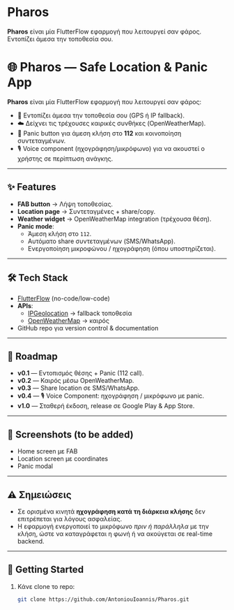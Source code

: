 # Pharos
**Pharos** είναι μία FlutterFlow εφαρμογή που λειτουργεί σαν φάρος. Εντοπίζει άμεσα την τοποθεσία σου.

# 🌐 Pharos — Safe Location & Panic App

**Pharos** είναι μία FlutterFlow εφαρμογή που λειτουργεί σαν φάρος:
- 📍 Εντοπίζει άμεσα την τοποθεσία σου (GPS ή IP fallback).
- ☁️ Δείχνει τις τρέχουσες καιρικές συνθήκες (OpenWeatherMap).
- 🚨 Panic button για άμεση κλήση στο **112** και κοινοποίηση συντεταγμένων.
- 🎙️ Voice component (ηχογράφηση/μικρόφωνο) για να ακουστεί ο χρήστης σε περίπτωση ανάγκης.

---

## ✨ Features
- **FAB button** → Λήψη τοποθεσίας.
- **Location page** → Συντεταγμένες + share/copy.
- **Weather widget** → OpenWeatherMap integration (τρέχουσα θέση).
- **Panic mode**:
  - Άμεση κλήση στο `112`.
  - Αυτόματο share συντεταγμένων (SMS/WhatsApp).
  - Ενεργοποίηση μικροφώνου / ηχογράφηση (όπου υποστηρίζεται).

---

## 🛠️ Tech Stack
- [FlutterFlow](https://flutterflow.io/) (no-code/low-code)
- **APIs**:
  - [IPGeolocation](https://ipgeolocation.io/) → fallback τοποθεσία
  - [OpenWeatherMap](https://openweathermap.org/api) → καιρός
- GitHub repo για version control & documentation

---

## 📌 Roadmap
- **v0.1** — Εντοπισμός θέσης + Panic (112 call).
- **v0.2** — Καιρός μέσω OpenWeatherMap.
- **v0.3** — Share location σε SMS/WhatsApp.
- **v0.4** — 🎙️ Voice Component: ηχογράφηση / μικρόφωνο με panic.
- **v1.0** — Σταθερή έκδοση, release σε Google Play & App Store.

---

## 📸 Screenshots (to be added)
- Home screen με FAB
- Location screen με coordinates
- Panic modal

---

## ⚠️ Σημειώσεις
- Σε ορισμένα κινητά **ηχογράφηση κατά τη διάρκεια κλήσης** δεν επιτρέπεται για λόγους ασφαλείας.  
- Η εφαρμογή ενεργοποιεί το μικρόφωνο *πριν ή παράλληλα* με την κλήση, ώστε να καταγράφεται η φωνή ή να ακούγεται σε real-time backend.

---

## 🚀 Getting Started
1. Κάνε clone το repo:
   ```bash
   git clone https://github.com/AntoniouIoannis/Pharos.git

